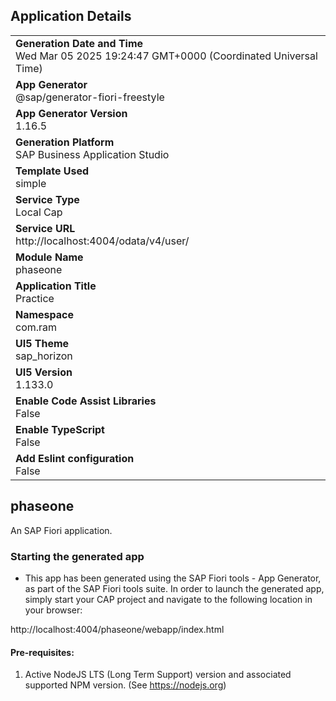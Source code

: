 ## Application Details
|               |
| ------------- |
|**Generation Date and Time**<br>Wed Mar 05 2025 19:24:47 GMT+0000 (Coordinated Universal Time)|
|**App Generator**<br>@sap/generator-fiori-freestyle|
|**App Generator Version**<br>1.16.5|
|**Generation Platform**<br>SAP Business Application Studio|
|**Template Used**<br>simple|
|**Service Type**<br>Local Cap|
|**Service URL**<br>http://localhost:4004/odata/v4/user/|
|**Module Name**<br>phaseone|
|**Application Title**<br>Practice|
|**Namespace**<br>com.ram|
|**UI5 Theme**<br>sap_horizon|
|**UI5 Version**<br>1.133.0|
|**Enable Code Assist Libraries**<br>False|
|**Enable TypeScript**<br>False|
|**Add Eslint configuration**<br>False|

## phaseone

An SAP Fiori application.

### Starting the generated app

-   This app has been generated using the SAP Fiori tools - App Generator, as part of the SAP Fiori tools suite.  In order to launch the generated app, simply start your CAP project and navigate to the following location in your browser:

http://localhost:4004/phaseone/webapp/index.html

#### Pre-requisites:

1. Active NodeJS LTS (Long Term Support) version and associated supported NPM version.  (See https://nodejs.org)


